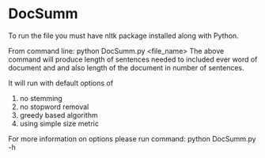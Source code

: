 # DocSumm
To run the file you must have nltk package installed along with Python.

From command line:
python DocSumm.py <file_name>
The above command will produce length of sentences needed to included ever word of document and and also length of the document in number of sentences.

It will run with default options of
1. no stemming
2. no stopword removal
3. greedy based algorithm
4. using simple size metric

For more information on options please run command: python DocSumm.py -h
